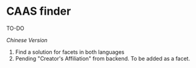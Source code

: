 CAAS finder
====

TO-DO

*Chinese Version*
1. Find a solution for facets in both languages
2. Pending "Creator's Affiliation" from backend. To be added as a facet.